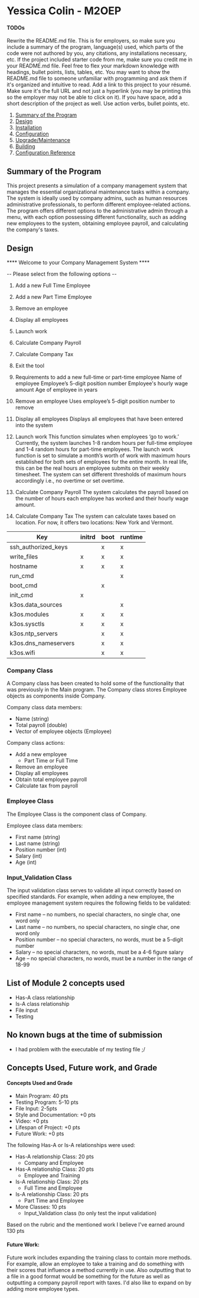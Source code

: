 # Yessica Colin - M2OEP

#### TODOs
Rewrite the README.md file. This is for employers, so make sure you include a summary of the program, language(s) used, which parts of the code were not authored by you, any citations, any installations necessary, etc. If the project included starter code from me, make sure you credit me in your README.md file. Feel free to flex your markdown knowledge with headings, bullet points, lists, tables, etc. You may want to show the README.md file to someone unfamiliar with programming and ask them if it's organized and intuitive to read.
Add a link to this project to your résumé. Make sure it's the full URL and not just a hyperlink (you may be printing this so the employer may not be able to click on it). If you have space, add a short description of the project as well. Use action verbs, bullet points, etc.

1. [Summary of the Program](summary-of-the-program)
1. [Design](#design)
1. [Installation](#installation)
1. [Configuration](#configuration)
1. [Upgrade/Maintenance](#upgrade-and-maintenance)
1. [Building](#building)
1. [Configuration Reference](#configuration-reference)

## Summary of the Program

This project presents a simulation of a company management system that manages the essential organizational maintenance tasks within a company. The system is ideally used by company admins, such as human resources administrative professionals, to perform different employee-related actions. The program offers different options to the administrative admin through a menu, with each option possessing different functionality, such as adding new employees to the system, obtaining employee payroll, and calculating the company's taxes. 

## Design 

**** Welcome to your Company Management System ****

  -- Please select from the following options --

1. Add a new Full Time Employee
2. Add a new Part Time Employee
3. Remove an employee
4. Display all employees
5. Launch work
6. Calculate Company Payroll
7. Calculate Company Tax
8. Exit the tool

1. Requirements to add a new full-time or part-time employee
   Name of employee 
   Employee’s 5-digit position number
   Employee's hourly wage amount
   Age of employee in years

2.	Remove an employee
   Uses employee’s 5-digit position number to remove 
3.	Display all employees
   Displays all employees that have been entered into the system
4.	Launch work
   This function simulates when employees ‘go to work.’ Currently, the system launches 1-8 random hours per full-time employee and 1-4 random hours for part-time employees. The launch work function is set to
  	simulate a month’s worth of work with maximum hours established for both sets of employees for the entire month. In real life, this can be the real hours an employee submits on their weekly timesheet. The
  	system can set different thresholds of maximum hours accordingly i.e., no overtime or set overtime. 
6.	Calculate Company Payroll
   The system calculates the payroll based on the number of hours each employee has worked and their hourly wage amount. 
6.	Calculate Company Tax
   The system can calculate taxes based on location. For now, it offers two locations: New York and Vermont. 



| Key                  | initrd | boot | runtime |
|----------------------|--------|------|---------|
| ssh_authorized_keys  |        |  x   |    x    |
| write_files          |    x   |  x   |    x    |
| hostname             |    x   |  x   |    x    |
| run_cmd              |        |      |    x    |
| boot_cmd             |        |  x   |         |
| init_cmd             |    x   |      |         |
| k3os.data_sources    |        |      |    x    |
| k3os.modules         |    x   |  x   |    x    |
| k3os.sysctls         |    x   |  x   |    x    |
| k3os.ntp_servers     |        |  x   |    x    |
| k3os.dns_nameservers |        |  x   |    x    |
| k3os.wifi            |        |  x   |    x    |

### Company Class

A Company class has been created to hold some of the functionality that was previously in the Main program. The Company class stores Employee objects as components inside Company. 

Company class data members:
* Name (string)
* Total payroll (double)
* Vector of employee objects (Employee)

Company class actions:
* Add a new employee
  * Part Time or Full Time
* Remove an employee
* Display all employees
* Obtain total employee payroll
* Calculate tax from payroll 

### Employee Class

The Employee Class is the component class of Company.

Employee class data members:
* First name (string)
* Last name (string)
* Position number (int)
* Salary (int)
* Age (int)

### Input_Validation Class

The input validation class serves to validate all input correctly based on specified standards. For example, when adding a new employee, the employee management system  requires the following fields to be validated:

* First name – no numbers, no special characters, no single char, one word only
* Last name – no numbers, no special characters, no single char, one word only
* Position number – no special characters, no words, must be a 5-digit number
* Salary – no special characters, no words, must be a 4-6 figure salary
* Age – no special characters, no words, must be a number in the range of 18-99


## List of Module 2 concepts used
* Has-A class relationship
* Is-A class relationship
* File input
* Testing

## No known bugs at the time of submission
* I had problem with the executable of my testing file ;/

## Concepts Used, Future work, and Grade

#### Concepts Used and Grade 

* Main Program: 40 pts
* Testing Program: 5-10 pts
* File Input: 2-5pts
* Style and Documentation: +0 pts
* Video: +0 pts
* Lifespan of Project: +0 pts
* Future Work: +0 pts

The following Has-A or Is-A relationships were used:

* Has-A relationship Class: 20 pts
  * Company and Employee
* Has-A relationship Class: 20 pts
  * Employee and Training 
* Is-A relationship Class: 20 pts
  * Full Time and Employee
* Is-A relationship Class: 20 pts
  * Part Time and Employee
* More Classes: 10 pts
  * Input_Validation class (to only test the input validation)
  
Based on the rubric and the mentioned work I believe I've earned around 130 pts

#### Future Work: 
Future work includes expanding the training class to contain more methods. For example, allow an employee to take a training and do something with their scores that influence a method currently in use. Also outputting that to a file in a good format would be something for the future as well as outputting a company payroll report with taxes. I'd also like to expand on by adding more employee types.
